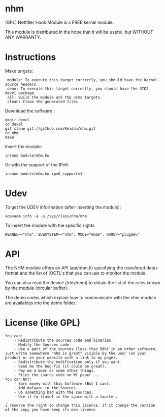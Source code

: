 nhm
===

(GPL) Netfilter Hook Module is a FREE kernel module.



This module is distributed in the hope that it will be useful, but WITHOUT ANY WARRANTY.



Instructions
============


Make targets:

     module: To execute this target correctly, you should have the kernel source headers.
     demo: To execute this target correctly, you should have the GTK2 devel package.
     all: Build the module and the demo targets.
     clean: Clean the generated files.


Download the software :

	mkdir devel
	cd devel
	git clone git://github.com/Keidan/nhm.git
	cd nhm
	make


Insert the module:

	insmod module/nhm.ko


Or with the support of the IPv6:

	insmod module/nhm.ko ipv6_support=1



Udev
====


To get the UDEV information (after inserting the module):

	udevadm info -a -p /sys/class/nhm/nhm


To insert the module with the specific rights:

	KERNEL=="nhm", SUBSYSTEM=="nhm", MODE="0666", GROUP="plugdev"



API
====


The NHM module offers an API (api/nhm.h) specifying the transfered datas format and the list of IOCTL's that you can use to monitor the module.

You can also read the device (/dev/nhm) to obtain the list of the rules known by the module (circular buffer).

The demo codes which explain how to communicate with the nhm module are availables into the demo folder.
  

License (like GPL)
==================

	You can:
		- Redistribute the sources code and binaries.
		- Modify the Sources code.
		- Use a part of the sources (less than 50%) in an other software, just write somewhere "nhm is great" visible by the user (on your product or on your website with a link to my page).
		- Redistribute the modification only if you want.
		- Send me the bug-fix (it could be great).
		- Pay me a beer or some other things.
		- Print the source code on WC paper ...
	You can NOT:
		- Earn money with this Software (But I can).
		- Add malware in the Sources.
		- Do something bad with the sources.
		- Use it to travel in the space with a toaster.
	
	I reserve the right to change this licence. If it change the version of the copy you have keep its own license


